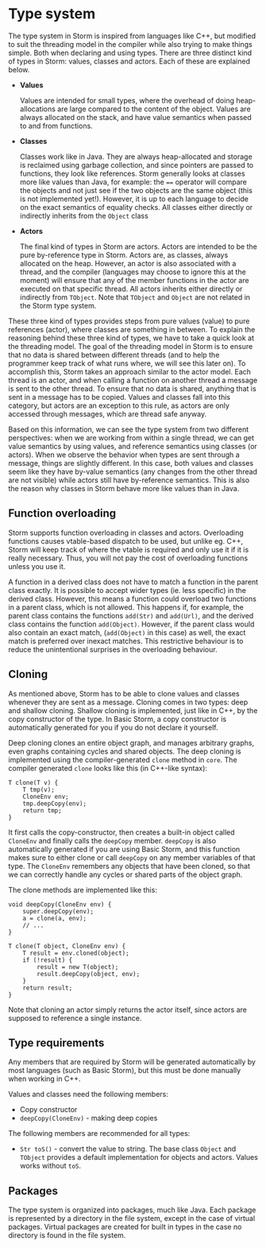 Type system
============

The type system in Storm is inspired from languages like C++, but modified to suit the threading
model in the compiler while also trying to make things simple. Both when declaring and using types.
There are three distinct kind of types in Storm: values, classes and actors. Each of these are
explained below.

* **Values**

  Values are intended for small types, where the overhead of doing heap-allocations are large compared
  to the content of the object. Values are always allocated on the stack, and have value semantics
  when passed to and from functions.

* **Classes**

  Classes work like in Java. They are always heap-allocated and storage is reclaimed using garbage
  collection, and since pointers are passed to functions, they look like references. Storm generally
  looks at classes more like values than Java, for example: the `==` operator will compare the
  objects and not just see if the two objects are the same object (this is not implemented
  yet!). However, it is up to each language to decide on the exact semantics of equality checks. All
  classes either directly or indirectly inherits from the `Object` class

* **Actors**

  The final kind of types in Storm are actors. Actors are intended to be the pure by-reference type
  in Storm. Actors are, as classes, always allocated on the heap. However, an actor is also
  associated with a thread, and the compiler (languages may choose to ignore this at the moment)
  will ensure that any of the member functions in the actor are executed on that specific thread. All
  actors inherits either directly or indirectly from `TObject`. Note that `TObject` and `Object` are
  not related in the Storm type system.

These three kind of types provides steps from pure values (value) to pure references (actor), where
classes are something in between. To explain the reasoning behind these three kind of types, we have
to take a quick look at the threading model. The goal of the threading model in Storm is to ensure
that no data is shared between different threads (and to help the programmer keep track of what runs
where, we will see this later on). To accomplish this, Storm takes an approach similar to the actor
model. Each thread is an actor, and when calling a function on another thread a message is sent to
the other thread. To ensure that no data is shared, anything that is sent in a message has to be
copied. Values and classes fall into this category, but actors are an exception to this rule, as
actors are only accessed through messages, which are thread safe anyway.

Based on this information, we can see the type system from two different perspectives: when we are
working from within a single thread, we can get value semantics by using values, and reference
semantics using classes (or actors). When we observe the behavior when types are sent through a
message, things are slightly different. In this case, both values and classes seem like they have
by-value semantics (any changes from the other thread are not visible) while actors still have
by-reference semantics. This is also the reason why classes in Storm behave more like values than in
Java.

Function overloading
---------------------

Storm supports function overloading in classes and actors. Overloading functions causes vtable-based
dispatch to be used, but unlike eg. C++, Storm will keep track of where the vtable is required and
only use it if it is really necessary. Thus, you will not pay the cost of overloading functions
unless you use it.

A function in a derived class does not have to match a function in the parent class exactly. It is
possible to accept wider types (ie. less specific) in the derived class. However, this means a
function could overload two functions in a parent class, which is not allowed. This happens if, for
example, the parent class contains the functions `add(Str)` and `add(Url)`, and the derived class
contains the function `add(Object)`. However, if the parent class would also contain an exact match,
(`add(Object)` in this case) as well, the exact match is preferred over inexact matches. This
restrictive behaviour is to reduce the unintentional surprises in the overloading behaviour.


Cloning
---------

As mentioned above, Storm has to be able to clone values and classes whenever they are sent as a
message. Cloning comes in two types: deep and shallow cloning. Shallow cloning is implemented, just
like in C++, by the copy constructor of the type. In Basic Storm, a copy constructor is
automatically generated for you if you do not declare it yourself.

Deep cloning clones an entire object graph, and manages arbitrary graphs, even graphs containing
cycles and shared objects. The deep cloning is implemented using the compiler-generated `clone`
method in `core`. The compiler generated `clone` looks like this (in C++-like syntax):

```
T clone(T v) {
    T tmp(v);
    CloneEnv env;
    tmp.deepCopy(env);
    return tmp;
}
```

It first calls the copy-constructor, then creates a built-in object called `CloneEnv` and finally
calls the `deepCopy` member. `deepCopy` is also automatically generated if you are using Basic
Storm, and this function makes sure to either clone or call `deepCopy` on any member variables of
that type. The `CloneEnv` remembers any objects that have been cloned, so that we can correctly
handle any cycles or shared parts of the object graph.


The clone methods are implemented like this:
```
void deepCopy(CloneEnv env) {
    super.deepCopy(env);
    a = clone(a, env);
    // ...
}

T clone(T object, CloneEnv env) {
    T result = env.cloned(object);
    if (!result) {
        result = new T(object);
        result.deepCopy(object, env);
    }
    return result;
}
```

Note that cloning an actor simply returns the actor itself, since actors are supposed to reference a
single instance.

Type requirements
------------------

Any members that are required by Storm will be generated automatically by most languages (such as
Basic Storm), but this must be done manually when working in C++.

Values and classes need the following members:
* Copy constructor
* `deepCopy(CloneEnv)` - making deep copies

The following members are recommended for all types:
* `Str toS()` - convert the value to string. The base class `Object` and `TObject` provides a 
  default implementation for objects and actors. Values works without `toS`.


Packages
---------

The type system is organized into packages, much like Java. Each package is represented by a
directory in the file system, except in the case of virtual packages. Virtual packages are created
for built in types in the case no directory is found in the file system.
